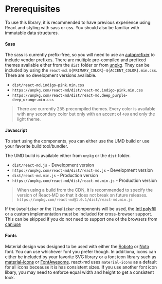 # Prerequisites
To use this library, it is recommended to have previous experience using React
and styling with sass or css. You should also be familiar with immutable data
structures.

#### Sass
The sass is currently prefix-free, so you will need to use an [autoprefixer](https://github.com/postcss/autoprefixer)
to include vendor prefixes. There are multiple pre-compiled and prefixed themes available either from the `dist` folder or from [unpkg](https://unpkg.com).
They can be included by using the `react-md.${PRIMARY_COLOR}-${ACCENT_COLOR}.min.css`. There are no development versions available.

- `dist/react-md.indigo-pink.min.css`
- `https://unpkg.com/react-md/dist/react-md.indigo-pink.min.css`
- `https://unpkg.com/react-md/dist/react-md.deep_purple-deep_orange.min.css`

> There are currently 255 precompiled themes. Every color is available with any secondary color but only with an accent of `400` and only the light theme.


#### Javascript
To start using the components, you can either use the UMD build or use your favorite build tool/bundler.

The UMD build is available either from `unpkg` or the `dist` folder.

- `dist/react-md.js` - Development version
- `https://unpkg.com/react-md/dist/react-md.js` - Development version
- `dist/react-md.min.js` - Production version
- `https://unpkg.com/react-md/dist/react-md.min.js` - Production version

> When using a build from the CDN, it is recommended to specify the version of React-MD so that it does not break on future releases.
`https://unpkg.com/react-md@1.0.1/dist/react-md.min.js`

If the `DatePicker` or the `TimePicker` components will be used, the [Intl polyfill](https://github.com/andyearnshaw/Intl.js/)
or a custom implementation must be included for cross-browser support. This can be skipped if you do
not need to support one of the browsers from [caniuse](http://caniuse.com/#search=intl)


#### Fonts
Material design was designed to be used with either the [Roboto](https://www.google.com/fonts/specimen/Roboto)
or [Noto](https://www.google.com/get/noto/) font. You can use whichever font you prefer though. In additiona,
icons can either be included by your favorite SVG library or a font icon library such as 
[material-icons](https://design.google.com/icons/) or [FontAwesome](http://fontawesome.io/). react-md uses
`material-icons` as a default for all icons beceause it is has consistent sizes. If you use another font icon libary,
you may need to enforce equal width and height to get a consistent look.
